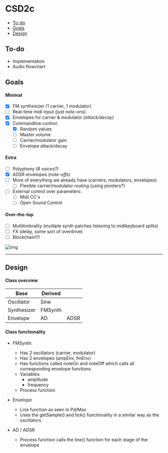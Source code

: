 # CSD2c

- [To-do](to-do)
- [Goals](#goals)
- [Design](#design)

## To-do
- Implementation
- Audio flowchart

## Goals

#### Minimal
- [x] FM synthesizer (1 carrier, 1 modulator)
- [ ] Real-time midi input *(just note-ons)*.
- [x] Envelopes for carrier & modulator *(attack/decay)*
- [x] Commandline control:
  - [x] Random values
  - [ ] Master volume
  - [ ] Carrier/modulator gain
  - [ ] Envelope attack/decay

#### Extra
- [ ] Polyphony *(8 voices?)*
- [x] ADSR envelopes *(note-offs)*
- [ ] More of everything we already have (carriers, modulators, envelopes)
  - [ ] Flexible carrier/modulator routing (using pionters?)
- [ ] External control over parameters:
  - [ ] Midi CC's
  - [ ] Open Sound Control

#### Over-the-top
- [ ] Multitimbrality (multiple synth patches listening to midikeyboard splits)
- [ ] FX (delay, some sort of overdrive)
- [ ] Blockchain!!1

![img](http://78.media.tumblr.com/414c4455bd3a091d939d79e48d86224a/tumblr_ov98ug18Yi1tvvm7oo1_1280.jpg)

---

## Design

#### Class overview
| Base | Derived | |
|-|-|-|
| Oscillator | Sine | |
| Synthesizer | FMSynth | |
| Envelope | AD | ADSR |

#### Class functionality
- FMSynth:
  - Has 2 oscillators (carrier, modulator)
  - Has 2 envelopes (ampEnv, fmEnv)
  - Has functions called noteOn and noteOff which calls all corresponding envelope functions
  - Variables:
    - amplitude
    - frequency
  - Process function

- Envelope
  - Line function as seen in Pd/Max
  - Uses the getSample() and tick() functionality in a similar way as the oscillators
- AD / ADSR
  - Process function calls the line() function for each stage of the envelope

